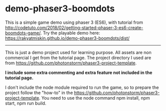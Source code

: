 # demo-phaser3-boomdots

This is a simple game demo using phaser 3 (ES6), with tutorial from http://codetuto.com/2018/02/getting-started-phaser-3-es6-create-boomdots-game/. Try the playable demo here: https://rakyatmiskin.github.io/demo-phaser3-boomdots/dist/

-----------
This is just a demo project used for learning purpose. All assets are non commercial I get from the tutorial page. The project directory I used are from https://github.com/photonstorm/phaser3-project-template.

**I include some extra commenting and extra feature not included in the tutorial page.**

I don't include the node module required to run the game, so to prepare the project follow the "how-to" in the https://github.com/photonstorm/phaser3-project-template. You need to use the node command npm install, npm start, npm run build.
